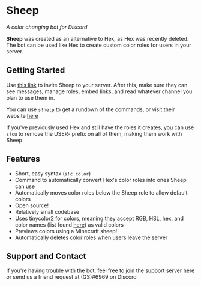 # Sheep
*A color changing bot for Discord*

**Sheep** was created as an alternative to Hex, as Hex was recently deleted. The bot can be used like Hex to create custom color roles for users in your server.

## Getting Started
Use [this link](https://discordapp.com/api/oauth2/authorize?client_id=585271178180952064&permissions=268495936&scope=bot) to invite Sheep to your server. After this, make sure they can see messages, manage roles, embed links, and read whatever channel you plan to use them in.

You can use `s!help` to get a rundown of the commands, or visit their website [here](https://sheep.greysdawn.com)

If you've previously used Hex and still have the roles it creates, you can use `s!cu` to remove the USER- prefix on all of them, making them work with Sheep

## Features
- Short, easy syntax (`s!c color`)
- Command to automatically convert Hex's color roles into ones Sheep can use
- Automatically moves color roles below the Sheep role to allow default colors
- Open source!
- Relatively small codebase
- Uses tinycolor2 for colors, meaning they accept RGB, HSL, hex, and color names (list found [here](https://www.w3schools.com/colors/colors_names.asp)) as valid colors
- Previews colors using a Minecraft sheep!
- Automatically deletes color roles when users leave the server

## Support and Contact
If you're having trouble with the bot, feel free to join the support server [here](https://discord.gg/EvDmXGt) or send us a friend request at (GS)#6969 on Discord